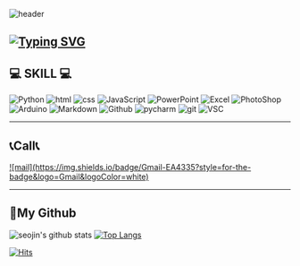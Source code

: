 ![header](https://capsule-render.vercel.app/api?type=waving&color=black&height=125&section=header&fontSize=90)

[![Typing SVG](https://readme-typing-svg.demolab.com?font=Alkatra&weight=700&size=28&pause=1000&color=000000&center=true&random=false&width=435&lines=Welcome+to+Seojin's+Github%F0%9F%98%81)](https://git.io/typing-svg)
---
## 💻 SKILL 💻
![Python](https://img.shields.io/badge/Python-3776AB?style=for-the-badge&logo=python&logoColor=white)
![html](https://img.shields.io/badge/HTML-239120?style=for-the-badge&logo=html5&logoColor=white)
![css](https://img.shields.io/badge/CSS-239120?&style=for-the-badge&logo=css3&logoColor=white)
![JavaScript](https://img.shields.io/badge/JavaScript-F7DF1E?style=for-the-badge&logo=JavaScript&logoColor=white)
![PowerPoint](https://img.shields.io/badge/Microsoft_PowerPoint-B7472A?style=for-the-badge&logo=microsoft-powerpoint&logoColor=white)
![Excel](https://img.shields.io/badge/Microsoft_Excel-217346?style=for-the-badge&logo=microsoft-excel&logoColor=white)
![PhotoShop](https://img.shields.io/badge/Adobe%20Photoshop-31A8FF?style=for-the-badge&logo=Adobe%20Photoshop&logoColor=black)
![Arduino](https://img.shields.io/badge/Arduino-00979D?style=for-the-badge&logo=Arduino&logoColor=white)
![Markdown](https://img.shields.io/badge/Markdown-000000?style=for-the-badge&logo=markdown&logoColor=white)
![Github](https://img.shields.io/badge/GitHub-100000?style=for-the-badge&logo=github&logoColor=white)
![pycharm](https://img.shields.io/badge/PyCharm-000000.svg?&style=for-the-badge&logo=PyCharm&logoColor=white)
![git](https://img.shields.io/badge/GIT-E44C30?style=for-the-badge&logo=git&logoColor=white)
![VSC](https://img.shields.io/badge/Visual_Studio_Code-0078D4?style=for-the-badge&logo=visual%20studio%20code&logoColor=white)

---
## 📞Call📞

<a href="mailto:seojin.developer@gmail.com">
    ![mail](https://img.shields.io/badge/Gmail-EA4335?style=for-the-badge&logo=Gmail&logoColor=white)
</a>

---
## 📖My Github


![seojin's github stats](https://github-readme-stats.vercel.app/api?username=seojindeveloper&show_icons=true&locale=kr&theme=dark)
[![Top Langs](https://github-readme-stats.vercel.app/api/top-langs/?username=seojindeveloper)](https://github.com/anuraghazra/github-readme-stats&theme=dark&locale=kr)

[![Hits](https://hits.seeyoufarm.com/api/count/incr/badge.svg?url=https%3A%2F%2Fgithub.com%2Fseojindeveloper&count_bg=%235E5E5E&title_bg=%235E5E5E&icon=&icon_color=%23E7E7E7&title=%EB%B0%A9%EB%AC%B8%EC%9E%90%EC%88%98&edge_flat=true)](https://hits.seeyoufarm.com)
